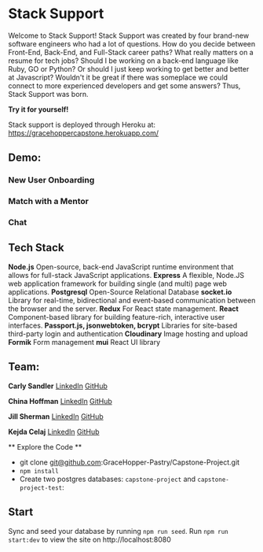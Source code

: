 # **Stack Support**

Welcome to Stack Support! Stack Support was created by four brand-new software engineers who had a lot of questions. How do you decide between Front-End, Back-End, and Full-Stack career paths? What really matters on a resume for tech jobs? Should I be working on a back-end language like Ruby, GO or Python? Or should I just keep working to get better and better at Javascript? Wouldn't it be great if there was someplace we could connect to more experienced developers and get some answers? Thus, Stack Support was born.

**Try it for yourself!**

Stack support is deployed through Heroku at: https://gracehoppercapstone.herokuapp.com/

## **Demo:**

### New User Onboarding

### Match with a Mentor

### Chat

## **Tech Stack**

**Node.js** Open-source, back-end JavaScript runtime environment that allows for full-stack JavaScript applications.
**Express** A flexible, Node.JS web application framework for building single (and multi) page web applications.
**Postgresql** Open-Source Relational Database
**socket.io** Library for real-time, bidirectional and event-based communication between the browser and the server.
**Redux** For React state management.
**React** Component-based library for building feature-rich, interactive user interfaces.
**Passport.js, jsonwebtoken, bcrypt** Libraries for site-based third-party login and authentication
**Cloudinary** Image hosting and upload
**Formik** Form management
**mui** React UI library

## **Team:**

**Carly Sandler**
[LinkedIn](https://www.linkedin.com/in/carlysandler/)
[GitHub](https://github.com/carlysandler)

**China Hoffman**
[LinkedIn](https://www.linkedin.com/in/chinahoffman/)
[GitHub](https://github.com/cph2134)

**Jill Sherman**
[LinkedIn](https://www.linkedin.com/in/jill-sherman-tech/)
[GitHub](https://github.com/shermanful)

**Kejda Celaj**
[LinkedIn](https://www.linkedin.com/in/kejda-celaj-27370b231/)
[GitHub](https://github.com/thisisacodersworld)

** Explore the Code **

- git clone git@github.com:GraceHopper-Pastry/Capstone-Project.git
- `npm install`
- Create two postgres databases: `capstone-project` and `capstone-project-test`:

## Start

Sync and seed your database by running `npm run seed`. Run `npm run start:dev` to view the site on http://localhost:8080
